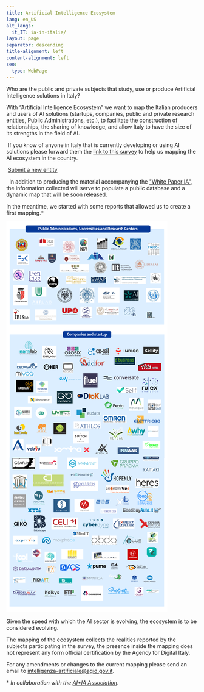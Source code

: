 ```yaml
---
title: Artificial Intelligence Ecosystem
lang: en_US
alt_langs:
  it_IT: ia-in-italia/
layout: page
separator: descending
title-alignment: left
content-alignment: left
seo:
  type: WebPage
---
```

Who are the public and private subjects that study, use or produce Artificial Intelligence solutions in Italy? 

With “Artificial Intelligence Ecosystem” we want to map the Italian producers and users of AI solutions (startups, companies, public and private research entities, Public Administrations, etc.), to facilitate the construction of relationships, the sharing of knowledge, and allow Italy to have the size of its strengths in the field of AI.

 If you know of anyone in Italy that is currently developing or using AI solutions please forward them the [link to this survey](https://goo.gl/forms/USYhvXVrJcCbtyG32) to help us mapping the AI ecosystem in the country.

 <a role="button" href="https://goo.gl/forms/USYhvXVrJcCbtyG32" class="Button Button--default u-borderShadow-m u-text-r-xxs u-padding-r-all u-color-teal-70" target="_blank">Submit a new entity</a>

  In addition to producing the material accompanying the ["White Paper IA"](https://libro-bianco-ia.readthedocs.io/it/latest/), the information collected will serve to populate a public database and a dynamic map that will be soon released.  

In the meantime, we started with some reports that allowed us to create a first mapping.\*

<img style="max-width: 100%" src="/assets/images/ai_ecosystem_italy.png" alt="Mappa dell'Ecosistema IA in Italia">

Given the speed with which the AI sector is evolving, the ecosystem is to be considered evolving.

The mapping of the ecosystem collects the realities reported by the subjects participating in the survey, the presence inside the mapping does not represent any form official certification by the Agency for Digital Italy.

For any amendments or changes to the current mapping please send an email to <intelligenza-artificiale@agid.gov.it>.

\* *In collaboration with the* [_AI*IA Association_](http://www.aixia.it/avvisi-dellassociazione/italianaiecosystembyregion).

